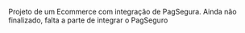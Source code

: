 Projeto de um Ecommerce com integração de PagSegura.
Ainda não finalizado, falta a parte de integrar o PagSeguro

